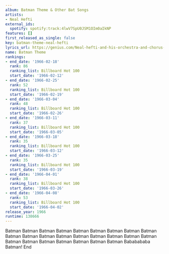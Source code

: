 ```yaml
---
album: Batman Theme & Other Bat Songs
artists:
- Neal Hefti
external_ids:
  spotify: spotify:track:4lwV7SpU0JSM1OIm0aIkNP
features: []
first_released_as_single: false
key: batman-theme-neal-hefti
lyrics_url: https://genius.com/Neal-hefti-and-his-orchestra-and-chorus-batman-theme-from-batman-a-greenway-production-in-association-with-twentieth-century-fox-television-lyrics
name: Batman Theme
rankings:
- end_date: '1966-02-18'
  rank: 86
  ranking_list: Billboard Hot 100
  start_date: '1966-02-12'
- end_date: '1966-02-25'
  rank: 52
  ranking_list: Billboard Hot 100
  start_date: '1966-02-19'
- end_date: '1966-03-04'
  rank: 48
  ranking_list: Billboard Hot 100
  start_date: '1966-02-26'
- end_date: '1966-03-11'
  rank: 37
  ranking_list: Billboard Hot 100
  start_date: '1966-03-05'
- end_date: '1966-03-18'
  rank: 35
  ranking_list: Billboard Hot 100
  start_date: '1966-03-12'
- end_date: '1966-03-25'
  rank: 35
  ranking_list: Billboard Hot 100
  start_date: '1966-03-19'
- end_date: '1966-04-01'
  rank: 38
  ranking_list: Billboard Hot 100
  start_date: '1966-03-26'
- end_date: '1966-04-08'
  rank: 53
  ranking_list: Billboard Hot 100
  start_date: '1966-04-02'
release_year: 1966
runtime: 138666
---
```

Batman
Batman
Batman
Batman
Batman
Batman
Batman
Batman
Batman
Batman
Batman
Batman
Batman
Batman
Batman
Batman
Batman
Batman
Batman
Batman
Batman
Batman
Batman
Batman
Batman
Bababababa
Batman!
End
